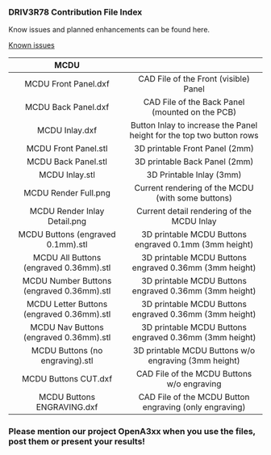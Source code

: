 ### DRIV3R78 Contribution File Index
Know issues and planned enhancements can be found here.

[Known issues](https://github.com/OpenA3XX/opena3xx.community.contributions/projects/1)


| MCDU | |
| :---: | :---: |
| MCDU Front Panel.dxf | CAD File of the Front (visible) Panel |
| MCDU Back Panel.dxf | CAD File of the Back Panel (mounted on the PCB) |
| MCDU Inlay.dxf | Button Inlay to increase the Panel height for the top two button rows |
| MCDU Front Panel.stl | 3D printable Front Panel (2mm) |
| MCDU Back Panel.stl | 3D printable Back Panel (2mm) |
| MCDU Inlay.stl | 3D Printable Inlay (3mm) |
| MCDU Render Full.png | Current rendering of the MCDU (with some buttons) |
| MCDU Render Inlay Detail.png | Current detail rendering of the MCDU Inlay |
| MCDU Buttons (engraved 0.1mm).stl | 3D printable MCDU Buttons engraved 0.1mm (3mm height) |
| MCDU All Buttons (engraved 0.36mm).stl | 3D printable MCDU Buttons engraved 0.36mm (3mm height) |
| MCDU Number Buttons (engraved 0.36mm).stl | 3D printable MCDU Buttons engraved 0.36mm (3mm height) |
| MCDU Letter Buttons (engraved 0.36mm).stl | 3D printable MCDU Buttons engraved 0.36mm (3mm height) |
| MCDU Nav Buttons (engraved 0.36mm).stl | 3D printable MCDU Buttons engraved 0.36mm (3mm height) |
| MCDU Buttons (no engraving).stl | 3D printable MCDU Buttons w/o engraving (3mm height) |
| MCDU Buttons CUT.dxf | CAD File of the MCDU Buttons w/o engraving |
| MCDU Buttons ENGRAVING.dxf | CAD File of the MCDU Button engraving (only engraving) |

### Please mention our project OpenA3xx when you use the files, post them or present your results!
